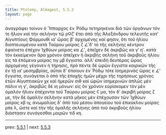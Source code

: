 ```yaml
---
title: Ptolemy, Almagest, 5.5.2
layout: page
---
```


ἀναγράφει τοίνυν ὁ Ἵππαρχος ἐν Ῥόδῳ τετηρηκέναι διὰ τῶν ὀργάνων τόν τε ἥλιον καὶ τὴν σελήνην τῷ ρϘζʹ ἔτει ἀπὸ τῆς Ἀλεξάνδρου τελευτῆς κατ' Αἰγυπτίους Φαρμουθὶ ιαʹ ὥρας βʹ ἀρχομένης καί φησιν, ὅτι τοῦ ἡλίου διοπτευομένου κατὰ Ταύρου μοίρας ζ ∠ʹδʹ τὸ τῆς σελήνης κέντρον ἐφαίνετο ἐπέχον Ἰχθύων μοίρας κα ∠ʹ, ἐπεῖχεν δὲ ἀκριβῶς κα γʹ ηʹ. κατὰ τὸν ἐκκείμενον ἄρα χρόνον ἀπεῖχεν ἡ ἀκριβὴς σελήνη τοῦ ἀκριβοῦς ἡλίου εἰς τὰ ἑπόμενα μοίρας τιγ μβ ἔγγιστα. ἀλλ' ἐπειδὴ δευτέρας ὥρας ἀρχομένης γέγονεν ἡ τήρησις, πρὸ πέντε δὲ ὡρῶν ἔγγιστα καιρικῶν τῆς ἐν τῇ ιαʹ μεσημβρίας, αὗται δ' ἐποίουν ἐν Ῥόδῳ τότε ἰσημερινὰς ὥρας ε ∠ʹ ἔγγιστα, συνάγεται ὁ ἀπὸ τῆς ἐποχῆς ἡμῶν μέχρι τῆς τηρήσεως χρόνος ἐτῶν Αἰγυπτιακῶν χκ καὶ ἡμερῶν σιθ καὶ ὡρῶν ἰσημερινῶν ἁπλῶς μὲν πάλιν ιη γʹ, ἀκριβῶς δὲ ιη μόνων: εἰς ὃν χρόνον εὑρίσκομεν τὸν μὲν ὁμαλὸν ἥλιον ἐπέχοντα τοῦ Ταύρου μοίρας Ϛ μα, τὸν δ' ἀκριβῆ μοίρας ζ με, τὴν δὲ ὁμαλὴν σελήνην κατὰ μῆκος μὲν ἐπέχουσαν τῶν Ἰχθύων μοίρας κβ ιγ, ἀνωμαλίας δ' ἀπὸ τοῦ μέσου ἀπογείου τοῦ ἐπικύκλου μοίρας ρπε λ, ὥστε καὶ τὴν τῆς ὁμαλῆς σελήνης ἀπὸ τοῦ ἀκριβοῦς ἡλίου διάστασιν συνάγεσθαι μοιρῶν τιδ κη. 

---

prev: [5.5.1](../5.5.1/) | next: [5.5.3](../5.5.3/)

